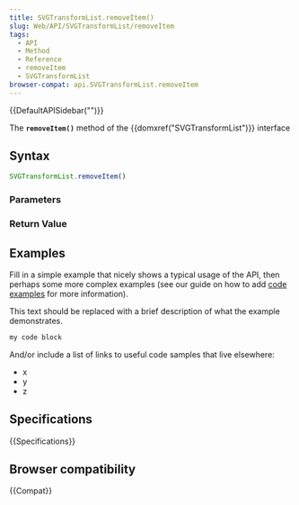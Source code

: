 ```yaml
---
title: SVGTransformList.removeItem()
slug: Web/API/SVGTransformList/removeItem
tags:
  - API
  - Method
  - Reference
  - removeItem
  - SVGTransformList
browser-compat: api.SVGTransformList.removeItem
---
```

{{DefaultAPISidebar("")}}

The **`removeItem()`** method of the {{domxref("SVGTransformList")}} interface 

## Syntax

```js
SVGTransformList.removeItem()
```

### Parameters



### Return Value



## Examples

Fill in a simple example that nicely shows a typical usage of the API, then perhaps some more complex examples (see our guide on how to add [code examples](/en-US/docs/MDN/Contribute/Structures/Code_examples) for more information).

This text should be replaced with a brief description of what the example demonstrates.

```js
my code block
```

And/or include a list of links to useful code samples that live elsewhere:

*   x
*   y
*   z

## Specifications

{{Specifications}}

## Browser compatibility

{{Compat}}

